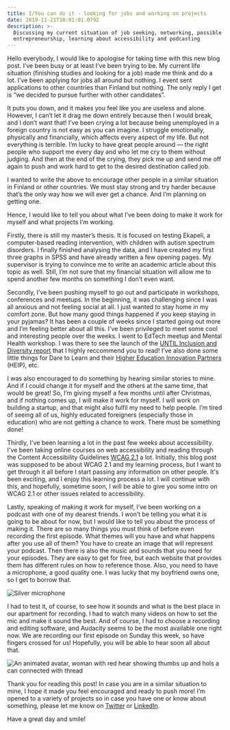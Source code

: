 ```yaml
---
title: I/You can do it - looking for jobs and working on projects
date: 2019-11-21T10:01:01.079Z
description: >-
  Discussing my current situation of job seeking, networking, possible
  entrepreneurship, learning about accessibility and podcasting
---
```

Hello everybody, I would like to apologise for taking time with this new blog post. I’ve been busy or at least I’ve been trying to be. My current life situation (finishing studies and looking for a job) made me think and do a lot. I’ve been applying for jobs all around but nothing. I event sent applications to other countries than Finland but nothing. The only reply I get is “we decided to pursue further with other candidates”.

It puts you down, and it makes you feel like you are useless and alone. However, I can’t let it drag me down entirely because then I would break, and I don’t want that! I’ve been crying a lot because being unemployed in a foreign country is not easy as you can imagine. I struggle emotionally, physically and financially, which affects every aspect of my life. But not everything is terrible. I’m lucky to have great people around — the right people who support me every day and who let me cry to them without judging. And then at the end of the crying, they pick me up and send me off again to push and work hard to get to the desired destination called job. 

I wanted to write the above to encourage other people in a similar situation in Finland or other countries. We must stay strong and try harder because that’s the only way how we will ever get a chance. And I’m planning on getting one. 

Hence, I would like to tell you about what I’ve been doing to make it work for myself and what projects I’m working.

Firstly, there is still my master’s thesis. It is focused on testing Ekapeli, a computer-based reading intervention, with children with autism spectrum disorders. I finally finished analysing the data, and I have created my first three graphs in SPSS and have already written a few opening pages. My supervisor is trying to convince me to write an academic article about this topic as well. Still, I’m not sure that my financial situation will allow me to spend another few months on something I don’t even want. 

Secondly, I’ve been pushing myself to go out and participate in workshops, conferences and meetups. In the beginning, it was challenging since I was all anxious and not feeling social at all. I just wanted to stay home in my comfort zone. But how many good things happened if you keep staying in your pyjamas? It has been a couple of weeks since I started going out more and I’m feeling better about all this. I’ve been privileged to meet some cool and interesting people over the weeks. I went to EdTech meetup and Mental Health workshop. I was there to see the launch of the [UNTIL Inclusion and Diversity report](https://until.un.org/sites/default/files/inline-files/UNTIL_Inclusion_and_Diversity_Tech_Report_2019.pdf) that I highly reccommend you to read! I’ve also done some little things for Dare to Learn and their [Higher Education Innovation Partners](http://www.daretolearn.fi/heip.html) (HEIP), etc.

I was also encouraged to do something by hearing similar stories to mine. And if I could change it for myself and the others at the same time, that would be great! So, I’m giving myself a few months until after Christmas, and if nothing comes up, I will make it work for myself. I will work on building a startup, and that might also fulfil my need to help people. I’m tired of seeing all of us, highly educated foreigners (especially those in education) who are not getting a chance to work. There must be something done!

Thirdly, I've been learning a lot in the past few weeks about accessibility. I've been taking online courses on web accessibility and reading through the Content Accessibility Guidelines [WCAG 2.1](https://www.w3.org/TR/WCAG21/) a lot. Initially, this blog post was supposed to be about WCAG 2.1 and my learning process, but I want to get through it all before I start passing any information on other people. It's been exciting, and I enjoy this learning process a lot. I will continue with this, and hopefully, sometime soon, I will be able to give you some intro on WCAG 2.1 or other issues related to accessibility.

Lastly, speaking of making it work for myself, I’ve been working on a podcast with one of my dearest friends. I won’t be telling you what it is going to be about for now, but I would like to tell you about the process of making it. There are so many things you must think of before even recording the first episode. What themes will you have and what happens after you use all of them? You have to create an image that will represent your podcast. Then there is also the music and sounds that you need for your episodes. They are easy to get for free, but each website that provides them has different rules on how to reference those. Also, you need to have a microphone, a good quality one. I was lucky that my boyfriend owns one, so I get to borrow that. 

![Silver microphone](/img/img_20191121_115626.jpg "Blue Yeti Microphone ")

I had to test it, of course, to see how it sounds and what is the best place in our apartment for recording. I had to watch many videos on how to set the mic and make it sound the best. And of course, I had to choose a recording and editing software, and Audacity seems to be the most available one right now. We are recording our first episode on Sunday this week, so have fingers crossed for us! Hopefully, you will be able to hear soon all about that. 

![An animated avatar, woman with red hear showing thumbs up and hols a can connected with thread](/img/jvj.jpeg "The avatar of me, the podcaster")

Thank you for reading this post! In case you are in a similar situation to mine, I hope it made you feel encouraged and ready to push more! I’m opened to a variety of projects so in case you have one or know about something, please let me know on [Twitter](https://twitter.com/petra_kucharova) or [LinkedIn](www.linkedin.com/in/petra-kucharova). 

Have a great day and smile!
